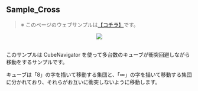 ## Sample_Cross

> ※ このページのウェブサンプルは[【コチラ】](https://morikatron.github.io/t4u/sample/cross)です。

<div align="center">
<img src="/docs/res/samples/cross.gif">
</div>

<br>

このサンプルは CubeNavigator を使って多台数のキューブが衝突回避しながら移動をするサンプルです。

キューブは「8」の字を描いて移動する集団と、「∞」の字を描いて移動する集団に分かれており、それらがお互いに衝突しないように移動します。
